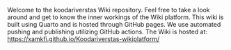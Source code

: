 Welcome to the koodariverstas Wiki repository. Feel free to take a look around and get to know the inner workings of the Wiki platform. This wiki is built using Quarto and is hosted through GitHub pages. We use automated pushing and publishing utilizing GitHub actions. 
The Wiki is hosted at: https://xamkfi.github.io/Koodariverstas-wikiplatform/
